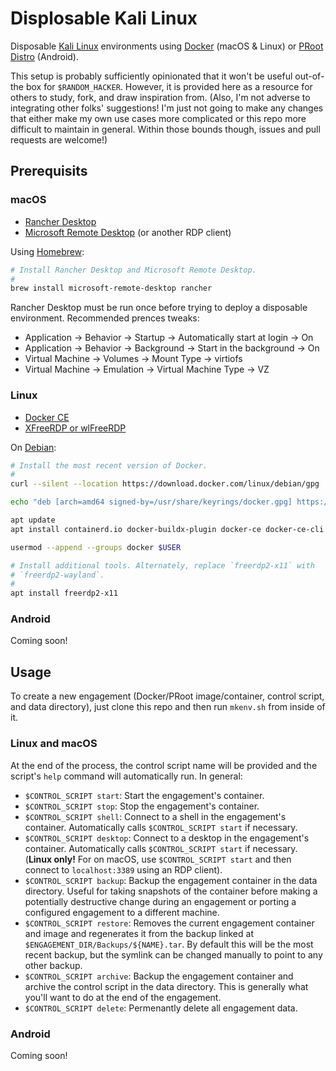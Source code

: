 # Displosable Kali Linux
Disposable [Kali Linux](https://kali.org) environments using [Docker](https://www.docker.com/) (macOS & Linux) or [PRoot Distro](https://github.com/termux/proot-distro) (Android).

This setup is probably sufficiently opinionated that it won't be useful out-of-the box for `$RANDOM_HACKER`. However, it is provided here as a resource for others to study, fork, and draw inspiration from. (Also, I'm not adverse to integrating other folks' suggestions! I'm just not going to make any changes that either make my own use cases more complicated or this repo more difficult to maintain in general. Within those bounds though, issues and pull requests are welcome!)

## Prerequisits
### macOS
- [Rancher Desktop](https://rancherdesktop.io/)
- [Microsoft Remote Desktop](https://apps.apple.com/us/app/microsoft-remote-desktop/id1295203466) (or another RDP client)

Using [Homebrew](https://brew.sh/):

```bash
# Install Rancher Desktop and Microsoft Remote Desktop.
#
brew install microsoft-remote-desktop rancher
```

Rancher Desktop must be run once before trying to deploy a disposable environment. Recommended prences tweaks:

- Application → Behavior → Startup → Automatically start at login → On
- Application → Behavior → Background → Start in the background → On
- Virtual Machine → Volumes → Mount Type → virtiofs
- Virtual Machine → Emulation → Virtual Machine Type → VZ

### Linux
- [Docker CE](https://docs.docker.com/engine/install/debian/)
- [XFreeRDP or wlFreeRDP](https://www.freerdp.com/)

On [Debian](https://debian.org/):

```bash
# Install the most recent version of Docker.
#
curl --silent --location https://download.docker.com/linux/debian/gpg | gpg --dearmor > /usr/share/keyrings/docker.gpg

echo "deb [arch=amd64 signed-by=/usr/share/keyrings/docker.gpg] https://download.docker.com/linux/debian $(grep -E '^VERSION_CODENAME=' /etc/os-release | sed 's/.*=//') stable" > /etc/apt/sources.list.d/docker.list

apt update
apt install containerd.io docker-buildx-plugin docker-ce docker-ce-cli docker-compose-plugin

usermod --append --groups docker $USER

# Install additional tools. Alternately, replace `freerdp2-x11` with
# `freerdp2-wayland`.
#
apt install freerdp2-x11
```

### Android
Coming soon!

## Usage
To create a new engagement (Docker/PRoot image/container, control script, and data directory), just clone this repo and then run `mkenv.sh` from inside of it.

### Linux and macOS
At the end of the process, the control script name will be provided and the script's `help` command will automatically run. In general:

- `$CONTROL_SCRIPT start`: Start the engagement's container.
- `$CONTROL_SCRIPT stop`: Stop the engagement's container.
- `$CONTROL_SCRIPT shell`: Connect to a shell in the engagement's container. Automatically calls `$CONTROL_SCRIPT start` if necessary.
- `$CONTROL_SCRIPT desktop`: Connect to a desktop in the engagement's container. Automatically calls `$CONTROL_SCRIPT start` if necessary. (**Linux only!** For on macOS, use `$CONTROL_SCRIPT start` and then connect to `localhost:3389` using an RDP client).
- `$CONTROL_SCRIPT backup`: Backup the engagement container in the data directory. Useful for taking snapshots of the container before making a potentially destructive change during an engagement or porting a configured engagement to a different machine.
- `$CONTROL_SCRIPT restore`: Removes the current engagement container and image and regenerates it from the backup linked at `$ENGAGEMENT_DIR/Backups/${NAME}.tar`. By default this will be the most recent backup, but the symlink can be changed manually to point to any other backup.
- `$CONTROL_SCRIPT archive`: Backup the engagement container and archive the control script in the data directory. This is generally what you'll want to do at the end of the engagement.
- `$CONTROL_SCRIPT delete`: Permenantly delete all engagement data.

### Android
Coming soon!
